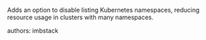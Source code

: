 Adds an option to disable listing Kubernetes namespaces, reducing resource usage in clusters with many namespaces.

authors: imbstack
